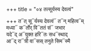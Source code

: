 +++
title = "०४ तत्सूर्यस्य देवत्वं"

+++
त᳓त् सू᳓र्यस्य देवत्वं᳓ त᳓न् महित्व᳓म्  
मध्या᳓ क᳓र्तोर् वि᳓ततं सं᳓ जभार  
यदे᳓द् अ᳓युक्त हरि᳓तः सध᳓स्थाद्  
आ᳓द् रा᳓त्री वा᳓सस् तनुते सिम᳓स्मै